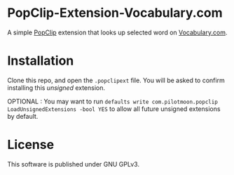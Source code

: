 # PopClip-Extension-Vocabulary.com

A simple [PopClip](http://pilotmoon.com/popclip/extensions/) extension that looks up selected word on [Vocabulary.com](https://vocabulary.com).

# Installation

Clone this repo, and open the `.popclipext` file. You will be asked to confirm installing this *unsigned* extension. 

OPTIONAL : You may want to run 
`defaults write com.pilotmoon.popclip LoadUnsignedExtensions -bool YES`
to allow all future unsigned extensions by default.

# License

This software is published under GNU GPLv3.

